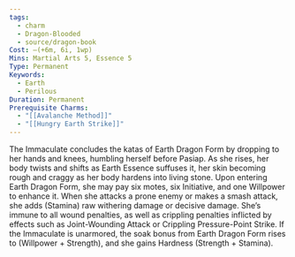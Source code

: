 ```yaml
---
tags:
  - charm
  - Dragon-Blooded
  - source/dragon-book
Cost: —(+6m, 6i, 1wp)
Mins: Martial Arts 5, Essence 5
Type: Permanent
Keywords:
  - Earth
  - Perilous
Duration: Permanent
Prerequisite Charms:
  - "[[Avalanche Method]]"
  - "[[Hungry Earth Strike]]"
---
```

The Immaculate concludes the katas of Earth Dragon Form by dropping to her hands and knees, humbling herself before Pasiap. As she rises, her body twists and shifts as Earth Essence suffuses it, her skin becoming rough and craggy as her body hardens into living stone. Upon entering Earth Dragon Form, she may pay six motes, six Initiative, and one Willpower to enhance it. When she attacks a prone enemy or makes a smash attack, she adds (Stamina) raw withering damage or decisive damage. She’s immune to all wound penalties, as well as crippling penalties inflicted by effects such as Joint-Wounding Attack or Crippling Pressure-Point Strike. If the Immaculate is unarmored, the soak bonus from Earth Dragon Form rises to (Willpower + Strength), and she gains Hardness (Strength + Stamina).